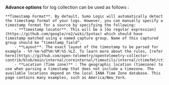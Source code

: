 **Advance options** for log collection can be used as follows : 

    **Timestamp Format**. By default, Sumo Logic will automatically detect the timestamp format of your logs. However, you can manually specify a timestamp format for a source by specifying the following:
        - **Timestamp locator**. This will be a [Go regular expression](https://github.com/google/re2/wiki/Syntax) which should have timestamp matched using a named capture group. Name of this captured group should be “timestamp_field”.
        - **Layout**. The exact layout of the timestamp to be parsed for example - %Y-%m-%dT%H:%M:%S.%LZ. To learn more about the rules, [refer here](https://github.com/open-telemetry/opentelemetry-collector-contrib/blob/main/internal/coreinternal/timeutils/internal/ctimefmt/ctimefmt.go#L68).
        - **Location (Time zone)** : The geographic location (timezone) to use when parsing a timestamp that does not include a timezone. The available locations depend on the local IANA Time Zone database. This page contains many examples, such as America/New_York.